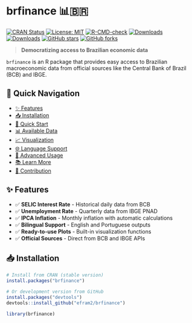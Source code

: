 # brfinance 📊🇧🇷

[![CRAN Status](https://www.r-pkg.org/badges/version/brfinance)](https://cran.r-project.org/package=brfinance)
[![License: MIT](https://img.shields.io/badge/License-MIT-yellow.svg)](https://opensource.org/licenses/MIT)
[![R-CMD-check](https://github.com/efram2/brfinance/actions/workflows/R-CMD-check.yaml/badge.svg)](https://github.com/efram2/brfinance/actions/workflows/R-CMD-check.yaml)
[![Downloads](https://cranlogs.r-pkg.org/badges/brfinance)](https://cran.r-project.org/package=brfinance)
[![Downloads](https://cranlogs.r-pkg.org/badges/grand-total/brfinance)](https://cran.r-project.org/package=brfinance)
[![GitHub stars](https://img.shields.io/github/stars/efram2/brfinance.svg)](https://github.com/efram2/brfinance/stargazers)
[![GitHub forks](https://img.shields.io/github/forks/efram2/brfinance.svg)](https://github.com/efram2/brfinance/network)

> **Democratizing access to Brazilian economic data** 

`brfinance` is an R package that provides easy access to Brazilian macroeconomic data from official sources like the Central Bank of Brazil (BCB) and IBGE.

## 🚀 Quick Navigation

- [✨ Features](#-features)
- [📥 Installation](#-installation) 
- [🎯 Quick Start](#-quick-start)
- [📊 Available Data](#-available-data)
- [📈 Visualization](#-visualization)
- [🌐 Language Support](#-language-support)
- [🔧 Advanced Usage](#-advanced-usage)
- [📚 Learn More](#-learn-more)
- [🤝 Contribution](#-contribution)

## ✨ Features

- ✅ **SELIC Interest Rate** - Historical daily data from BCB
- ✅ **Unemployment Rate** - Quarterly data from IBGE PNAD
- ✅ **IPCA Inflation** - Monthly inflation with automatic calculations
- ✅ **Bilingual Support** - English and Portuguese outputs
- ✅ **Ready-to-use Plots** - Built-in visualization functions
- ✅ **Official Sources** - Direct from BCB and IBGE APIs

## 📥 Installation

```r
# Install from CRAN (stable version)
install.packages("brfinance")

# Or development version from GitHub
install.packages("devtools")
devtools::install_github("efram2/brfinance")

library(brfinance)
```
